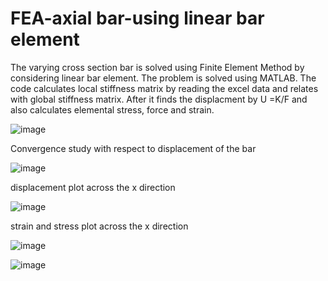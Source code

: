# FEA-axial bar-using linear bar element
The varying cross section bar is solved using Finite Element Method by considering linear bar element. The problem is solved using MATLAB. The code calculates local stiffness matrix by reading the excel data and relates with global stiffness matrix. After it finds the displacment by U =K/F and also calculates elemental stress, force and strain.

![image](https://github.com/Panchal1810/FEA-of-linear-bar-element/assets/122630851/9433a33f-c33d-4fa8-9243-c24c502aba13)



Convergence study with respect to displacement of the bar

![image](https://github.com/Panchal1810/FEA-of-linear-bar-element/assets/122630851/fd9b42cf-0ee5-4024-8d62-ec5fa4f68034)

displacement plot across the x direction

![image](https://github.com/Panchal1810/FEA-of-linear-bar-element/assets/122630851/81f454a3-d420-4b7c-a9a1-96a16120cf66)

strain and stress plot across the x direction

![image](https://github.com/Panchal1810/FEA-of-linear-bar-element/assets/122630851/54ab1256-d2a8-448b-a6d0-fbc042c24ba2)

![image](https://github.com/Panchal1810/FEA-of-linear-bar-element/assets/122630851/0682a9f3-8707-4b8f-be5e-31aac617724a)


